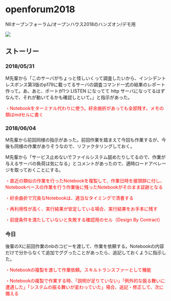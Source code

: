 # openforum2018

NIIオープンフォーラム/オープンハウス2018のハンズオン/デモ用

<a href="http://play-with-docker.com?stack=https://raw.githubusercontent.com/mnagaku/openforum2018/master/docker-compose-from-github.yml"><img src="https://raw.githubusercontent.com/play-with-docker/stacks/master/assets/images/button.png" /></a>

## ストーリー

### 2018/05/31

M先輩から「このサーバがちょっと怪しいくって調査したいから、インシデントレスポンス第3版のp179に載ってるサーバの調査コマンド一式の結果のレポート作って。あ、あと、ポートが1つ LISTEN になってて http サーバになってるはずなんで、それが動いてるかも確認しといて。」と指示があった。

<font color="Red">
・Notebookをターミナル代わりに使う。紆余曲折があっても全部残す。メモの類はmdセルに書く
</font>

### 2018/06/04

M先輩から前回同様の指示があった。前回作業を踏まえて今回も作業するが、今後も同様の作業がありそうなので、リファクタリングしておく。

M先輩から「サービス止めないでファイルシステム舐めたりしてるので、作業が与えるサーバの負荷は気になる」とコメントがあったので、適時ロードアベレージを取っておくことにする。

<font color="Red">
・直近の類似の作業を行ったNotebookを複製して、作業日時を接頭辞に付し、Notebookベースの作業を行う作業後に残ったNotebookがそのまま証跡となる<p />
・紆余曲折で冗⾧なNotebookは、適当なタイミングで清書する<p />
・再利用性が高く、実行結果が安定している場合、実行結果をお手本に残す<p />
・前提条件を満たしていないと失敗する確認用のセル（Design By Contract）<p />
</font>

### 今日

後輩のXに前回作業のnbのコピーを渡して、作業を依頼する。Notebookの内容だけで分からなくて追加でググったことがあったら、追記しておくように指示した。

<font color="Red">
・Notebookの複製を渡して作業依頼。スキルトランスファーとして機能<p />
・Notebookの複製で作業する時、「説明が足りていない」「例外的な振る舞いに遭遇した」「システムの振る舞いが変わっていた」場合、追記・修正して、次に備える<p />
</font>
